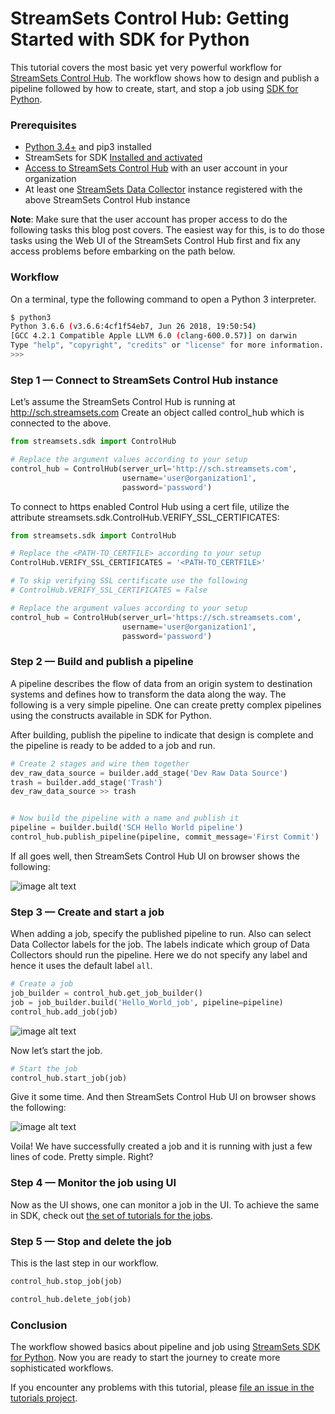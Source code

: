 StreamSets Control Hub: Getting Started with SDK for Python
===========================================================

This tutorial covers the most basic yet very powerful workflow for [StreamSets Control Hub](https://streamsets.com/products/dataops-platform/control-hub/). The workflow shows how to design and 
publish a pipeline followed by how to create, start, and stop a job using [SDK for Python](https://docs.streamsets.com/sdk/latest/index.html). 

### Prerequisites
* [Python 3.4+](https://docs.python.org/3/using/index.html) and pip3 installed
* StreamSets for SDK [Installed and activated](https://docs.streamsets.com/sdk/latest/installation.html) 
* [Access to StreamSets Control Hub](https://streamsets.com/documentation/controlhub/latest/help/controlhub/UserGuide/OrganizationSecurity/OrgSecurity_Overview.html#concept_q5z_jkl_wy) with an user account in your  organization 
* At least one [StreamSets Data Collector](https://streamsets.com/products/dataops-platform/data-collector/) instance registered with the above StreamSets Control Hub instance
 

**Note**: Make sure that the user account has proper access to do the following tasks this blog post covers. The easiest way for this, is to do those tasks using the Web UI of the StreamSets Control Hub first and fix any access problems before embarking on the path below. 

### Workflow
On a terminal, type the following command to open a Python 3 interpreter.

```bash
$ python3
Python 3.6.6 (v3.6.6:4cf1f54eb7, Jun 26 2018, 19:50:54)
[GCC 4.2.1 Compatible Apple LLVM 6.0 (clang-600.0.57)] on darwin
Type "help", "copyright", "credits" or "license" for more information.
>>>
```

### Step 1 &mdash; Connect to StreamSets Control Hub instance

Let’s assume the StreamSets Control Hub is running at http://sch.streamsets.com 
Create an object called control_hub which is connected to the above. 

```python
from streamsets.sdk import ControlHub

# Replace the argument values according to your setup
control_hub = ControlHub(server_url='http://sch.streamsets.com',
                         username='user@organization1',
                         password='password')
```

To connect to https enabled Control Hub using a cert file, utilize the attribute streamsets.sdk.ControlHub.VERIFY_SSL_CERTIFICATES:

```python
from streamsets.sdk import ControlHub

# Replace the <PATH-TO_CERTFILE> according to your setup
ControlHub.VERIFY_SSL_CERTIFICATES = '<PATH-TO_CERTFILE>' 

# To skip verifying SSL certificate use the following
# ControlHub.VERIFY_SSL_CERTIFICATES = False

# Replace the argument values according to your setup
control_hub = ControlHub(server_url='https://sch.streamsets.com',
                         username='user@organization1',
                         password='password')
```

### Step 2 &mdash; Build and publish a pipeline
A pipeline describes the flow of data from an origin system to destination systems and defines how to transform the data along the way. The following is a very simple pipeline. One can create pretty complex pipelines using the constructs available in SDK for Python.

After building, publish the pipeline to indicate that design is complete and the pipeline is ready to be added to a job and run.

```python
# Create 2 stages and wire them together
dev_raw_data_source = builder.add_stage('Dev Raw Data Source')
trash = builder.add_stage('Trash')
dev_raw_data_source >> trash


# Now build the pipeline with a name and publish it
pipeline = builder.build('SCH Hello World pipeline')
control_hub.publish_pipeline(pipeline, commit_message='First Commit')
```
If all goes well, then StreamSets Control Hub UI on browser shows the following:

![image alt text](images/Hello_World_pipeline_canvaas.jpeg)

### Step 3 &mdash; Create and start a job
When adding a job, specify the published pipeline to run. Also can select Data Collector labels for the job. The labels indicate which group of Data Collectors should run the pipeline. Here we do not specify any label and hence it uses the default label `all`. 

```python
# Create a job
job_builder = control_hub.get_job_builder()
job = job_builder.build('Hello_World_job', pipeline=pipeline)
control_hub.add_job(job)
```
![image alt text](images/Hello_World_job.jpeg)

Now let’s start the job.

```python
# Start the job
control_hub.start_job(job)
```

Give it some time. And then StreamSets Control Hub UI on browser shows the following:

![image alt text](images/Hello_World_job_running.jpeg)

Voila! We have successfully created a job and it is running with just a few lines of code. Pretty simple. Right?

### Step 4 &mdash; Monitor the job using UI
Now as the UI shows, one can monitor a job in the UI. 
To achieve the same in SDK, check out [the set of tutorials for the jobs](../tutorial-jobs/readme.md).


### Step 5 &mdash; Stop and delete the job
This is the last step in our workflow.

```python
control_hub.stop_job(job)

control_hub.delete_job(job)
```

### Conclusion
The workflow showed basics about pipeline and job using [StreamSets SDK for Python](https://docs.streamsets.com/sdk/latest/index.html). 
Now you are ready to start the journey to create more sophisticated workflows.

If you encounter any problems with this tutorial, please [file an issue in the tutorials project](https://github.com/streamsets/tutorials/issues/new).







